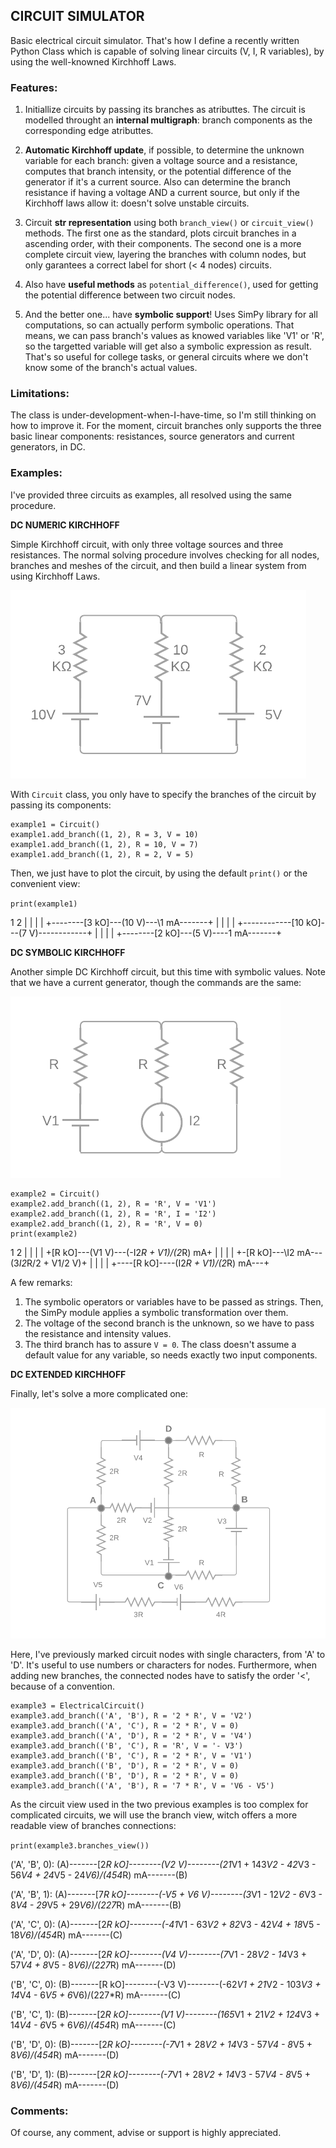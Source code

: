 ## CIRCUIT SIMULATOR

Basic electrical circuit simulator. That's how I define a recently written Python Class which is capable of solving linear circuits (V, I, R variables), by using the well-knowned Kirchhoff Laws.

### Features:

1. Initiallize circuits by passing its branches as atributtes. The circuit is modelled throught an **internal multigraph**: branch components as the corresponding edge atributtes.

2. **Automatic Kirchhoff update**, if possible, to determine the unknown variable for each branch: given a voltage source and a resistance, computes that branch intensity, or the potential difference of the generator if it's a current source. Also can determine the branch resistance if having a voltage AND a current source, but only if the Kirchhoff laws allow it: doesn't solve unstable circuits.

3. Circuit **str representation** using both `branch_view()` or `circuit_view()` methods. The first one as the standard, plots circuit branches in a ascending order, with their components. The second one is a more complete circuit view, layering the branches with column nodes, but only garantees a correct label for short (< 4 nodes) circuits.

4. Also have **useful methods** as `potential_difference()`, used for getting the potential difference between two circuit nodes.

5. And the better one... have **symbolic support**! Uses SimPy library for all computations, so can actually perform symbolic operations. That means, we can pass branch's values as knowed variables like 'V1' or 'R', so the targetted variable will get also a symbolic expression as result. That's so useful for college tasks, or general circuits where we don't know some of the branch's actual values.

### Limitations:

The class is under-development-when-I-have-time, so I'm still thinking on how to improve it. For the moment, circuit branches only supports the three basic linear components: resistances, source generators and current generators, in DC.

### Examples:

I've provided three circuits as examples, all resolved using the same procedure.

**DC NUMERIC KIRCHHOFF**

Simple Kirchhoff circuit, with only three voltage sources and three resistances. The normal solving procedure involves checking for all nodes, branches and meshes of the circuit, and then build a linear system from using Kirchhoff Laws.

![](./images/Electro_0.png)

With `Circuit` class, you only have to specify the branches of the circuit by passing its components:

```
example1 = Circuit()
example1.add_branch((1, 2), R = 3, V = 10)
example1.add_branch((1, 2), R = 10, V = 7)
example1.add_branch((1, 2), R = 2, V = 5)
```

Then, we just have to plot the circuit, by using the default `print()` or the convenient view:

`print(example1)`

1					                              2
|					                              |
|					                              |
+--------[3 kO]---(10 V)---\1 mA\-------+
|					                              |
|					                              |
+------------[10 kO]---(7 V)------------+
|					                              |
|					                              |
+--------[2 kO]---(5 V)---\-1 mA\-------+


**DC SYMBOLIC KIRCHHOFF**

Another simple DC Kirchhoff circuit, but this time with symbolic values. Note that we have a current generator, though the commands are the same:

![](./images/Electro_1.png)

```
example2 = Circuit()
example2.add_branch((1, 2), R = 'R', V = 'V1')
example2.add_branch((1, 2), R = 'R', I = 'I2')
example2.add_branch((1, 2), R = 'R', V = 0)
print(example2)
```

1					                              2
|					                              |
|					                              |
+[R kO]---(V1 V)---\(-I2*R + V1)/(2*R) mA\+
|					                              |
|					                              |
+-[R kO]---\I2 mA\---(3*I2*R/2 + V1/2 V)+
|					                              |
|					                              |
+----[R kO]---\-(I2*R + V1)/(2*R) mA\---+

A few remarks:

1) The symbolic operators or variables have to be passed as strings. Then, the SimPy module applies a symbolic transformation over them.
2) The voltage of the second branch is the unknown, so we have to pass the resistance and intensity values.
3) The third branch has to assure `V = 0`. The class doesn't assume a default value for any variable, so needs exactly two input components.

**DC EXTENDED KIRCHHOFF**

Finally, let's solve a more complicated one:

![](./images/Electro_2.png)

Here, I've previously marked circuit nodes with single characters, from 'A' to 'D'. It's useful to use numbers or characters for nodes.
Furthermore, when adding new branches, the connected nodes have to satisfy the order '<', because of a convention.

```
example3 = ElectricalCircuit()
example3.add_branch(('A', 'B'), R = '2 * R', V = 'V2')
example3.add_branch(('A', 'C'), R = '2 * R', V = 0)
example3.add_branch(('A', 'D'), R = '2 * R', V = 'V4')
example3.add_branch(('B', 'C'), R = 'R', V = '- V3')
example3.add_branch(('B', 'C'), R = '2 * R', V = 'V1')
example3.add_branch(('B', 'D'), R = '2 * R', V = 0)
example3.add_branch(('B', 'D'), R = '2 * R', V = 0)
example3.add_branch(('A', 'B'), R = '7 * R', V = 'V6 - V5')
```

As the circuit view used in the two previous examples is too complex for complicated circuits, we will use the branch view, witch offers a more readable view of branches connections:

`print(example3.branches_view())`

('A', 'B', 0): (A)-------[2*R kO]--------(V2 V)--------\(21*V1 + 143*V2 - 42*V3 - 56*V4 + 24*V5 - 24*V6)/(454*R) mA\-------(B)

('A', 'B', 1): (A)-------[7*R kO]--------(-V5 + V6 V)--------\(3*V1 - 12*V2 - 6*V3 - 8*V4 - 29*V5 + 29*V6)/(227*R) mA\-------(B)

('A', 'C', 0): (A)-------[2*R kO]--------\(-41*V1 - 63*V2 + 82*V3 - 42*V4 + 18*V5 - 18*V6)/(454*R) mA\-------(C)

('A', 'D', 0): (A)-------[2*R kO]--------(V4 V)--------\(7*V1 - 28*V2 - 14*V3 + 57*V4 + 8*V5 - 8*V6)/(227*R) mA\-------(D)

('B', 'C', 0): (B)-------[R kO]--------(-V3 V)--------\(-62*V1 + 21*V2 - 103*V3 + 14*V4 - 6*V5 + 6*V6)/(227*R) mA\-------(C)

('B', 'C', 1): (B)-------[2*R kO]--------(V1 V)--------\(165*V1 + 21*V2 + 124*V3 + 14*V4 - 6*V5 + 6*V6)/(454*R) mA\-------(C)

('B', 'D', 0): (B)-------[2*R kO]--------\(-7*V1 + 28*V2 + 14*V3 - 57*V4 - 8*V5 + 8*V6)/(454*R) mA\-------(D)

('B', 'D', 1): (B)-------[2*R kO]--------\(-7*V1 + 28*V2 + 14*V3 - 57*V4 - 8*V5 + 8*V6)/(454*R) mA\-------(D)

### Comments:

Of course, any comment, advise or support is highly appreciated.
